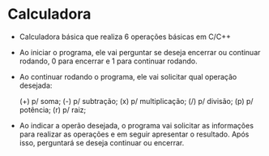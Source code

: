 # Calculadora
- Calculadora básica que realiza 6 operações básicas em C/C++

- Ao iniciar o programa, ele vai perguntar se deseja encerrar ou continuar rodando, 0 para encerrar e 1 para continuar rodando.
- Ao continuar rodando o programa, ele vai solicitar qual operação desejada:
  
   (+) p/ soma;
   (-) p/ subtração;
   (x) p/ multiplicação;
   (/) p/ divisão;
   (p) p/ potência;
   (r) p/ raiz;

- Ao indicar a operão desejada, o programa vai solicitar as informações para realizar as operações e em seguir apresentar o resultado. Após isso, perguntará se deseja continuar ou encerrar.
